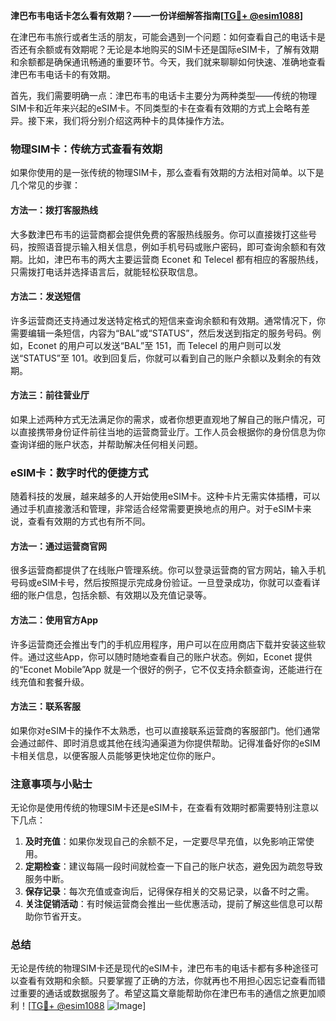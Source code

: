 **津巴布韦电话卡怎么看有效期？——一份详细解答指南[[TG💪+ @esim1088](https://t.me/s/esim1088)]**

在津巴布韦旅行或者生活的朋友，可能会遇到一个问题：如何查看自己的电话卡是否还有余额或有效期呢？无论是本地购买的SIM卡还是国际eSIM卡，了解有效期和余额都是确保通讯畅通的重要环节。今天，我们就来聊聊如何快速、准确地查看津巴布韦电话卡的有效期。

首先，我们需要明确一点：津巴布韦的电话卡主要分为两种类型——传统的物理SIM卡和近年来兴起的eSIM卡。不同类型的卡在查看有效期的方式上会略有差异。接下来，我们将分别介绍这两种卡的具体操作方法。

### 物理SIM卡：传统方式查看有效期

如果你使用的是一张传统的物理SIM卡，那么查看有效期的方法相对简单。以下是几个常见的步骤：

#### 方法一：拨打客服热线
大多数津巴布韦的运营商都会提供免费的客服热线服务。你可以直接拨打这些号码，按照语音提示输入相关信息，例如手机号码或账户密码，即可查询余额和有效期。比如，津巴布韦的两大主要运营商 Econet 和 Telecel 都有相应的客服热线，只需拨打电话并选择语言后，就能轻松获取信息。

#### 方法二：发送短信
许多运营商还支持通过发送特定格式的短信来查询余额和有效期。通常情况下，你需要编辑一条短信，内容为“BAL”或“STATUS”，然后发送到指定的服务号码。例如，Econet 的用户可以发送“BAL”至 151，而 Telecel 的用户则可以发送“STATUS”至 101。收到回复后，你就可以看到自己的账户余额以及剩余的有效期。

#### 方法三：前往营业厅
如果上述两种方式无法满足你的需求，或者你想更直观地了解自己的账户情况，可以直接携带身份证件前往当地的运营商营业厅。工作人员会根据你的身份信息为你查询详细的账户状态，并帮助解决任何相关问题。

### eSIM卡：数字时代的便捷方式

随着科技的发展，越来越多的人开始使用eSIM卡。这种卡片无需实体插槽，可以通过手机直接激活和管理，非常适合经常需要更换地点的用户。对于eSIM卡来说，查看有效期的方式也有所不同。

#### 方法一：通过运营商官网
很多运营商都提供了在线账户管理系统。你可以登录运营商的官方网站，输入手机号码或eSIM卡号，然后按照提示完成身份验证。一旦登录成功，你就可以查看详细的账户信息，包括余额、有效期以及充值记录等。

#### 方法二：使用官方App
许多运营商还会推出专门的手机应用程序，用户可以在应用商店下载并安装这些软件。通过这些App，你可以随时随地查看自己的账户状态。例如，Econet 提供的“Econet Mobile”App 就是一个很好的例子，它不仅支持余额查询，还能进行在线充值和套餐升级。

#### 方法三：联系客服
如果你对eSIM卡的操作不太熟悉，也可以直接联系运营商的客服部门。他们通常会通过邮件、即时消息或其他在线沟通渠道为你提供帮助。记得准备好你的eSIM卡相关信息，以便客服人员能够更快地定位你的账户。

### 注意事项与小贴士

无论你是使用传统的物理SIM卡还是eSIM卡，在查看有效期时都需要特别注意以下几点：

1. **及时充值**：如果你发现自己的余额不足，一定要尽早充值，以免影响正常使用。
2. **定期检查**：建议每隔一段时间就检查一下自己的账户状态，避免因为疏忽导致服务中断。
3. **保存记录**：每次充值或查询后，记得保存相关的交易记录，以备不时之需。
4. **关注促销活动**：有时候运营商会推出一些优惠活动，提前了解这些信息可以帮助你节省开支。

### 总结

无论是传统的物理SIM卡还是现代的eSIM卡，津巴布韦的电话卡都有多种途径可以查看有效期和余额。只要掌握了正确的方法，你就再也不用担心因忘记查看而错过重要的通话或数据服务了。希望这篇文章能帮助你在津巴布韦的通信之旅更加顺利！[[TG💪+ @esim1088](https://t.me/s/esim1088) ![Image](https://i.postimg.cc/4NQfJmqS/Snipaste-2025-05-13-00-14-12.png)]